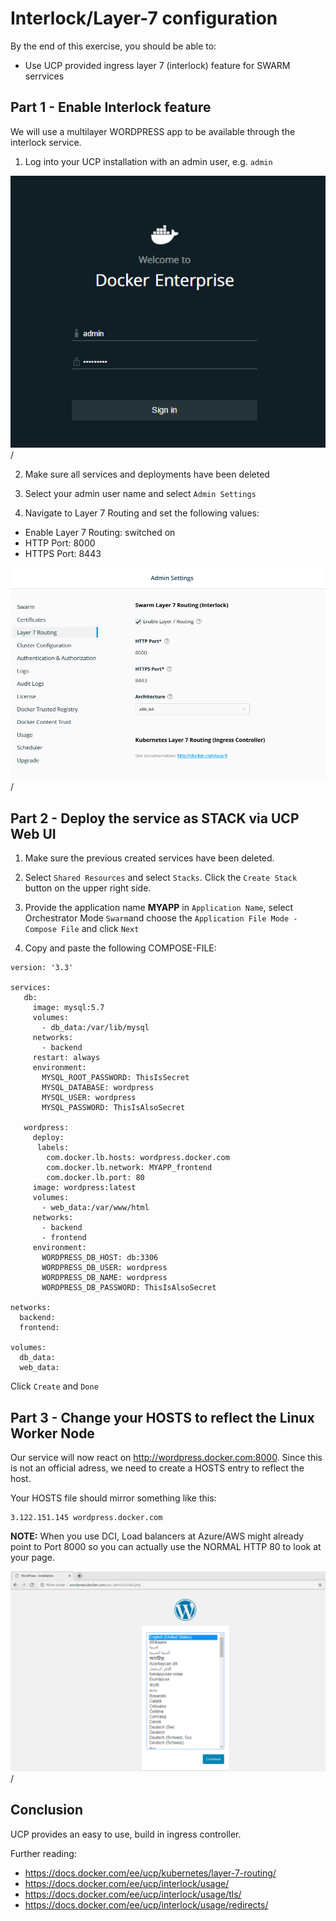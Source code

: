 # Interlock/Layer-7 configuration

By the end of this exercise, you should be able to:

 - Use UCP provided ingress layer 7 (interlock) feature for SWARM serrvices
 

## Part 1 - Enable Interlock feature

We will use a multilayer WORDPRESS app to be available through the interlock service.

1. Log into your UCP installation with an admin user, e.g. `admin`

![rbac01](../images/rbac01.png)/

2. Make sure all services and deployments have been deleted

3. Select your admin user name and select `Admin Settings`

4. Navigate to Layer 7 Routing and set the following values:
 - Enable Layer 7 Routing: switched on
 - HTTP Port: 8000
 - HTTPS Port: 8443

![interlock01](../images/interlock01.png)/


## Part 2 - Deploy the service as STACK via UCP Web UI

1. Make sure the previous created services have been deleted.

2. Select `Shared Resources` and select `Stacks`. Click the `Create Stack` button on the upper right side.

3. Provide the application name **MYAPP** in `Application Name`, select Orchestrator Mode `Swarm`and choose the `Application File Mode - Compose File` and click `Next`

4. Copy and paste the following COMPOSE-FILE:
```
version: '3.3'

services:
   db:
     image: mysql:5.7
     volumes:
       - db_data:/var/lib/mysql
     networks:
       - backend
     restart: always
     environment:
       MYSQL_ROOT_PASSWORD: ThisIsSecret
       MYSQL_DATABASE: wordpress
       MYSQL_USER: wordpress
       MYSQL_PASSWORD: ThisIsAlsoSecret

   wordpress:
     deploy:
      labels:
        com.docker.lb.hosts: wordpress.docker.com
        com.docker.lb.network: MYAPP_frontend
        com.docker.lb.port: 80
     image: wordpress:latest   
     volumes:
       - web_data:/var/www/html
     networks:
       - backend
       - frontend         
     environment:
       WORDPRESS_DB_HOST: db:3306
       WORDPRESS_DB_USER: wordpress
       WORDPRESS_DB_NAME: wordpress
       WORDPRESS_DB_PASSWORD: ThisIsAlsoSecret

networks:
  backend:
  frontend:

volumes:
  db_data: 
  web_data: 
```

Click `Create` and `Done`

## Part 3 - Change your HOSTS to reflect the Linux Worker Node

Our service will now react on http://wordpress.docker.com:8000. Since this is not an official adress, we need to create a HOSTS entry to reflect the host.

Your HOSTS file should mirror something like this:
```
3.122.151.145 wordpress.docker.com
```

**NOTE:** When you use DCI, Load balancers at Azure/AWS might already point to Port 8000 so you can actually use the NORMAL HTTP 80 to look at your page.

![interlock02](../images/interlock02.png)/

## Conclusion

UCP provides an easy to use, build in ingress controller.

Further reading: 

- https://docs.docker.com/ee/ucp/kubernetes/layer-7-routing/
- https://docs.docker.com/ee/ucp/interlock/usage/
- https://docs.docker.com/ee/ucp/interlock/usage/tls/
- https://docs.docker.com/ee/ucp/interlock/usage/redirects/


